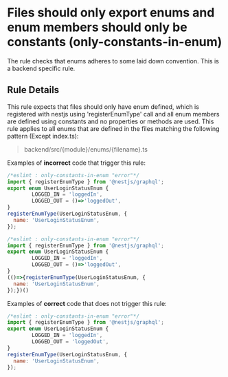 # Files should only export enums and enum members should only be constants (only-constants-in-enum)

The rule checks that enums adheres to some laid down convention. This is a backend specific rule.

## Rule Details

This rule expects that files should only have enum defined, which is registered with nestjs using 'registerEnumType' call and all enum members are defined using constants and no properties or methods are used. This rule applies to all enums that are defined in the files matching the following pattern (Except index.ts):

> backend/src/{module}/enums/{filename}.ts

Examples of **incorrect** code that trigger this rule:

```js
/*eslint : only-constants-in-enum "error"*/
import { registerEnumType } from '@nestjs/graphql';
export enum UserLoginStatusEnum {
        LOGGED_IN = 'loggedIn',
        LOGGED_OUT = ()=>'loggedOut',
}
registerEnumType(UserLoginStatusEnum, {
  name: 'UserLoginStatusEnum',
});
```

```js
/*eslint : only-constants-in-enum "error"*/
import { registerEnumType } from '@nestjs/graphql';
export enum UserLoginStatusEnum {
        LOGGED_IN = 'loggedIn',
        LOGGED_OUT = ()=>'loggedOut',
}
(()=>{registerEnumType(UserLoginStatusEnum, {
  name: 'UserLoginStatusEnum',
});})()
```

Examples of **correct** code that does not trigger this rule:

```js
/*eslint : only-constants-in-enum "error"*/
import { registerEnumType } from '@nestjs/graphql';
export enum UserLoginStatusEnum {
        LOGGED_IN = 'loggedIn',
        LOGGED_OUT = 'loggedOut',
}
registerEnumType(UserLoginStatusEnum, {
  name: 'UserLoginStatusEnum',
});
```

